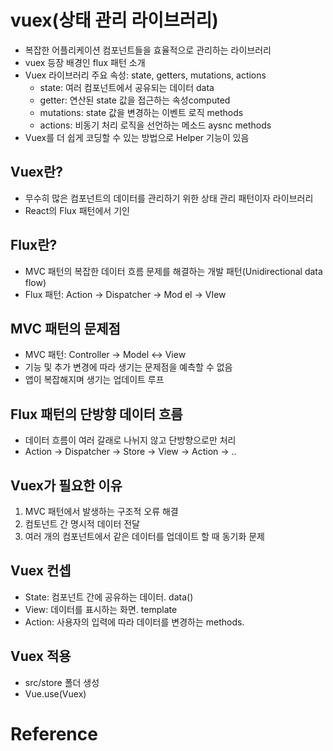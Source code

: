 # vuex(상태 관리 라이브러리)
- 복잡한 어플리케이션 컴포넌트들을 효율적으로 관리하는 라이브러리
- vuex 등장 배경인 flux 패턴 소개
- Vuex 라이브러리 주요 속성: state, getters, mutations, actions
  * state: 여러 컴포넌트에서 공유되는 데이터 data
  * getter: 연산된 state 값을 접근하는 속성computed
  * mutations: state 값을 변경하는 이벤트 로직 methods
  * actions: 비동기 처리 로직을 선언하는 메소드 aysnc methods
- Vuex를 더 쉽게 코딩할 수 있는 방법으로 Helper 기능이 있음

## Vuex란?
- 무수히 많은 컴포넌트의 데이터를 관리하기 위한 상태 관리 패턴이자 라이브러리
- React의 Flux 패턴에서 기인

## Flux란?
- MVC 패턴의 복잡한 데이터 흐름 문제를 해결하는 개발 패턴(Unidirectional data flow)
- Flux 패턴: Action -> Dispatcher -> Mod
el -> VIew

## MVC 패턴의 문제점
- MVC 패턴: Controller -> Model <-> View
- 기능 및 추가 변경에 따라 생기는 문제점을 예측할 수 없음
- 앱이 복잡해지며 생기는 업데이트 루프

## Flux 패턴의 단방향 데이터 흐름
- 데이터 흐름이 여러 갈래로 나뉘지 않고 단방향으로만 처리
- Action -> Dispatcher -> Store -> View -> Action -> ..

## Vuex가 필요한 이유
1. MVC 패턴에서 발생하는 구조적 오류 해결
2. 컴토넌트 간 명시적 데이터 전달
3. 여러 개의 컴포넌트에서 같은 데이터를 업데이트 할 때 동기화 문제

## Vuex 컨셉
- State: 컴포넌트 간에 공유하는 데이터. data()
- View: 데이터를 표시하는 화면. template
- Action: 사용자의 입력에 따라 데이터를 변경하는 methods.

## Vuex 적용
- src/store 폴더 생성
- Vue.use(Vuex)

# Reference

